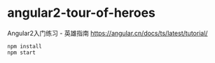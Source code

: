 # angular2-tour-of-heroes
Angular2入门练习 - 英雄指南 https://angular.cn/docs/ts/latest/tutorial/

```shell
npm install
npm start
```

